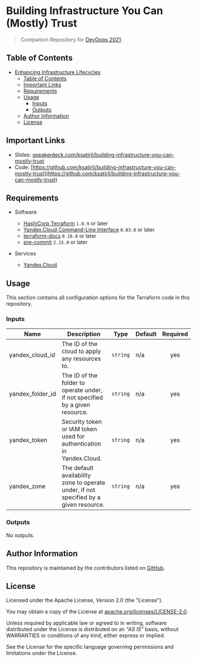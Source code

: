 # Building Infrastructure You Can (Mostly) Trust

> Companion Repository for [DevOops 2021](https://devoops.ru/en/talks/building-trustable-infrastructure/).

## Table of Contents

- [Enhancing Infrastructure Lifecycles](#building-infrastructure-you-can-mostly-trust)
  - [Table of Contents](#table-of-contents)
  - [Important Links](#important-links)
  - [Requirements](#requirements)
  - [Usage](#usage)
    - [Inputs](#inputs)
    - [Outputs](#outputs)
  - [Author Information](#author-information)
  - [License](#license)

## Important Links

- Slides: [speakerdeck.com/ksatirli/building-infrastructure-you-can-mostly-trust](https://speakerdeck.com/ksatirli/building-infrastructure-you-can-mostly-trust)
- Code: [https://github.com/ksatirli/building-infrastructure-you-can-mostly-trust](https://github.com/ksatirli/building-infrastructure-you-can-mostly-trust)

## Requirements

- Software
  - [HashiCorp Terraform](https://www.terraform.io/downloads.html) `1.0.9` or later
  - [Yandex.Cloud Command-Line Interface](https://cloud.yandex.com/en/docs/cli/quickstart) `0.83.0` or later
  - [terraform-docs](https://terraform-docs.io) `0.16.0` or later
  - [pre-commit](https://pre-commit.com) `2.15.0` or later

- Services
  - [Yandex.Cloud](https://cloud.yandex.com/)

## Usage

This section contains all configuration options for the Terraform code in this repository.

<!-- BEGIN_TF_DOCS -->
### Inputs

| Name | Description | Type | Default | Required |
|------|-------------|------|---------|:--------:|
| yandex\_cloud\_id | The ID of the cloud to apply any resources to. | `string` | n/a | yes |
| yandex\_folder\_id | The ID of the folder to operate under, if not specified by a given resource. | `string` | n/a | yes |
| yandex\_token | Security token or IAM token used for authentication in Yandex.Cloud. | `string` | n/a | yes |
| yandex\_zone | The default availability zone to operate under, if not specified by a given resource. | `string` | n/a | yes |

### Outputs

No outputs.
<!-- END_TF_DOCS -->

## Author Information

This repository is maintained by the contributors listed on [GitHub](https://github.com/ksatirli/building-infrastructure-you-can-mostly-trust/graphs/contributors).

## License

Licensed under the Apache License, Version 2.0 (the "License").

You may obtain a copy of the License at [apache.org/licenses/LICENSE-2.0](http://www.apache.org/licenses/LICENSE-2.0).

Unless required by applicable law or agreed to in writing, software distributed under the License is distributed on an _"AS IS"_ basis, without WARRANTIES or conditions of any kind, either express or implied.

See the License for the specific language governing permissions and limitations under the License.

